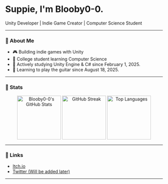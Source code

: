 # Suppie, I'm Blooby0-0.

Unity Developer | Indie Game Creator | Computer Science Student

---

### 🔹 About Me

- 🎮 Building indie games with Unity
- 🏫 College student learning Computer Science
- 📖 Actively studying Unity Engine & C# since February 1, 2025.
- 🎸 Learning to play the guitar since August 18, 2025.
  
---

### 🔹 Stats

<p align="center">
  <img src="https://github-readme-stats.vercel.app/api?username=Blooby0-0&show_icons=true&hide_title=true&hide_border=true&theme=transparent&count_private=true" alt="Blooby0-0's GitHub Stats" height="140">
  <img src="https://github-readme-streak-stats.herokuapp.com?user=Blooby0-0&hide_border=true&theme=transparent" alt="GitHub Streak" height="140">
  <img src="https://github-readme-stats.vercel.app/api/top-langs/?username=Blooby0-0&layout=compact&hide_border=true&theme=transparent" alt="Top Languages" height="140">
</p>

---

### 🔹 Links

- [Itch.io](https://bl0oby.itch.io/)
- [Twitter (Will be added later)](#)

---

